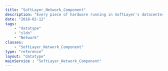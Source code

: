 ```yaml
---
title: "SoftLayer_Network_Component"
description: "Every piece of hardware running in SoftLayer's datacenters connected to the public, private, or management networks (where applicable) have a corresponding network component. These network components are modeled by the SoftLayer_Network_Component data type. These data types reflect the servers' local ethernet and remote management interfaces. "
date: "2018-02-12"
tags:
    - "datatype"
    - "sldn"
    - "Network"
classes:
    - "SoftLayer_Network_Component"
type: "reference"
layout: "datatype"
mainService : "SoftLayer_Network_Component"
---
```

